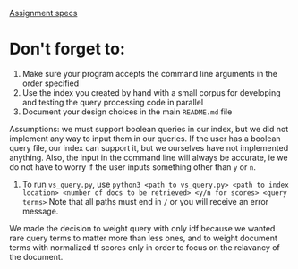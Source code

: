 [Assignment specs](https://sites.ualberta.ca/~denilson/cmput397-winter-2019-assignment-1.html)

# Don't forget to:

1. Make sure your program accepts the command line arguments in the order specified
1. Use the index you created by hand with a small corpus for developing and testing the query processing code in parallel
1. Document your design choices in the main `README.md` file

Assumptions: we must support boolean queries in our index, but we did not implement any way to input them in our queries. If the user has a boolean query file, our index can support it, but we ourselves have not implemented anything. Also, the input in the command line will always be accurate, ie we do not have to worry if the user inputs something other than `y` or `n`.

1. To run `vs_query.py`, use `python3 <path to vs_query.py> <path to index location> <number of docs to be retrieved> <y/n for scores> <query terms>` Note that all paths must end in `/` or you will receive an error message.

We made the decision to weight query with only idf because we wanted rare query terms to matter more than less ones, and to weight document terms with normalized tf scores only in order to focus on the relavancy of the document.